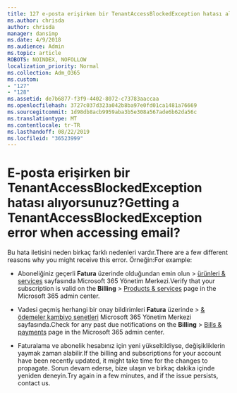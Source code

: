 ```yaml
---
title: 127 e-posta erişirken bir TenantAccessBlockedException hatası alınıyor?
ms.author: chrisda
author: chrisda
manager: dansimp
ms.date: 4/9/2018
ms.audience: Admin
ms.topic: article
ROBOTS: NOINDEX, NOFOLLOW
localization_priority: Normal
ms.collection: Adm_O365
ms.custom:
- "127"
- "128"
ms.assetid: de7b6877-f3f9-4402-8072-c73783aaccaa
ms.openlocfilehash: 3727c037d323a042b8ba97e0fd01ca1481a76669
ms.sourcegitcommit: 1d98db8acb9959aba3b5e308a567ade6b62da56c
ms.translationtype: MT
ms.contentlocale: tr-TR
ms.lasthandoff: 08/22/2019
ms.locfileid: "36523999"
---
```

# <a name="getting-a-tenantaccessblockedexception-error-when-accessing-email"></a><span data-ttu-id="53963-102">E-posta erişirken bir TenantAccessBlockedException hatası alıyorsunuz?</span><span class="sxs-lookup"><span data-stu-id="53963-102">Getting a TenantAccessBlockedException error when accessing email?</span></span>

<span data-ttu-id="53963-103">Bu hata iletisini neden birkaç farklı nedenleri vardır.</span><span class="sxs-lookup"><span data-stu-id="53963-103">There are a few different reasons why you might receive this error.</span></span> <span data-ttu-id="53963-104">Örneğin:</span><span class="sxs-lookup"><span data-stu-id="53963-104">For example:</span></span>

- <span data-ttu-id="53963-105">Aboneliğiniz geçerli **Fatura** üzerinde olduğundan emin olun \> [ürünleri & services](https://portal.office.com/adminportal/home#/subscriptions) sayfasında Microsoft 365 Yönetim Merkezi.</span><span class="sxs-lookup"><span data-stu-id="53963-105">Verify that your subscription is valid on the **Billing** \> [Products & services](https://portal.office.com/adminportal/home#/subscriptions) page in the Microsoft 365 admin center.</span></span>

- <span data-ttu-id="53963-106">Vadesi geçmiş herhangi bir onay bildirimleri **Fatura** üzerinde \> [& ödemeler kambiyo senetleri](https://portal.office.com/adminportal/home#/billoverview) Microsoft 365 Yönetim Merkezi sayfasında.</span><span class="sxs-lookup"><span data-stu-id="53963-106">Check for any past due notifications on the **Billing** \> [Bills & payments](https://portal.office.com/adminportal/home#/billoverview) page in the Microsoft 365 admin center.</span></span>

- <span data-ttu-id="53963-107">Faturalama ve abonelik hesabınız için yeni yükseltildiyse, değişikliklerin yaymak zaman alabilir.</span><span class="sxs-lookup"><span data-stu-id="53963-107">If the billing and subscriptions for your account have been recently updated, it might take time for the changes to propagate.</span></span> <span data-ttu-id="53963-108">Sorun devam ederse, bize ulaşın ve birkaç dakika içinde yeniden deneyin.</span><span class="sxs-lookup"><span data-stu-id="53963-108">Try again in a few minutes, and if the issue persists, contact us.</span></span>
